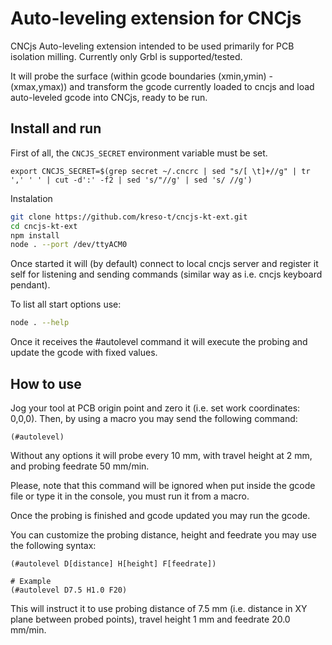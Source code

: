 # **Auto-leveling extension for CNCjs**

CNCjs Auto-leveling extension intended to be used primarily for PCB isolation milling. Currently only Grbl is supported/tested.

It will probe the surface (within gcode boundaries (xmin,ymin) - (xmax,ymax)) and transform the gcode currently loaded to cncjs and load auto-leveled gcode into CNCjs, ready to be run.

## Install and run

First of all, the `CNCJS_SECRET` environment variable must be set.

```
export CNCJS_SECRET=$(grep secret ~/.cncrc | sed "s/[ \t]+//g" | tr ',' ' ' | cut -d':' -f2 | sed 's/"//g' | sed 's/ //g')
```

Instalation

```bash
git clone https://github.com/kreso-t/cncjs-kt-ext.git
cd cncjs-kt-ext
npm install
node . --port /dev/ttyACM0
```

Once started it will (by default) connect to local cncjs server and register it self for listening and sending commands (similar way as i.e. cncjs keyboard pendant).

To list all start options use:

```bash
node . --help
```

Once it receives the #autolevel command it will execute the probing and update the gcode with fixed values.

## How to use
    
Jog your tool at PCB origin point and zero it (i.e. set work coordinates: 0,0,0).
Then, by using a macro you may send the following command:

```
(#autolevel)
```

Without any options it will probe every 10 mm, with travel height at 2 mm, and probing feedrate 50 mm/min.
    
Please, note that this command will be ignored when put inside the gcode file or type it in the console, you must run it from a macro.

Once the probing is finished and gcode updated you may run the gcode.

You can customize the probing distance, height and feedrate you may use the following syntax:

```
(#autolevel D[distance] H[height] F[feedrate])

# Example
(#autolevel D7.5 H1.0 F20)
```

This will instruct it to use probing distance of 7.5 mm (i.e. distance in XY plane between probed points), travel height 1 mm and feedrate 20.0 mm/min.


